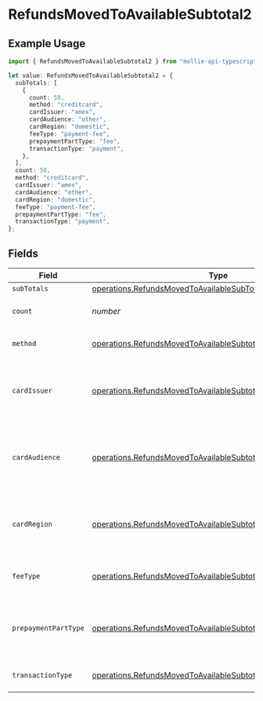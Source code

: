 # RefundsMovedToAvailableSubtotal2

## Example Usage

```typescript
import { RefundsMovedToAvailableSubtotal2 } from "mollie-api-typescript/models/operations";

let value: RefundsMovedToAvailableSubtotal2 = {
  subTotals: [
    {
      count: 50,
      method: "creditcard",
      cardIssuer: "amex",
      cardAudience: "other",
      cardRegion: "domestic",
      feeType: "payment-fee",
      prepaymentPartType: "fee",
      transactionType: "payment",
    },
  ],
  count: 50,
  method: "creditcard",
  cardIssuer: "amex",
  cardAudience: "other",
  cardRegion: "domestic",
  feeType: "payment-fee",
  prepaymentPartType: "fee",
  transactionType: "payment",
};
```

## Fields

| Field                                                                                                                                          | Type                                                                                                                                           | Required                                                                                                                                       | Description                                                                                                                                    | Example                                                                                                                                        |
| ---------------------------------------------------------------------------------------------------------------------------------------------- | ---------------------------------------------------------------------------------------------------------------------------------------------- | ---------------------------------------------------------------------------------------------------------------------------------------------- | ---------------------------------------------------------------------------------------------------------------------------------------------- | ---------------------------------------------------------------------------------------------------------------------------------------------- |
| `subTotals`                                                                                                                                    | [operations.RefundsMovedToAvailableSubTotal1](../../models/operations/refundsmovedtoavailablesubtotal1.md)[]                                   | :heavy_minus_sign:                                                                                                                             | N/A                                                                                                                                            |                                                                                                                                                |
| `count`                                                                                                                                        | *number*                                                                                                                                       | :heavy_minus_sign:                                                                                                                             | Number of transactions of this type                                                                                                            | 50                                                                                                                                             |
| `method`                                                                                                                                       | [operations.RefundsMovedToAvailableSubtotalMethod2](../../models/operations/refundsmovedtoavailablesubtotalmethod2.md)                         | :heavy_minus_sign:                                                                                                                             | Payment type of the transactions                                                                                                               | creditcard                                                                                                                                     |
| `cardIssuer`                                                                                                                                   | [operations.RefundsMovedToAvailableSubtotalCardIssuer2](../../models/operations/refundsmovedtoavailablesubtotalcardissuer2.md)                 | :heavy_minus_sign:                                                                                                                             | In case of payments transactions with card, the card issuer will be available                                                                  | amex                                                                                                                                           |
| `cardAudience`                                                                                                                                 | [operations.RefundsMovedToAvailableSubtotalCardAudience2](../../models/operations/refundsmovedtoavailablesubtotalcardaudience2.md)             | :heavy_minus_sign:                                                                                                                             | In case of payments trnsactions with card, the card audience will be available.                                                                | other                                                                                                                                          |
| `cardRegion`                                                                                                                                   | [operations.RefundsMovedToAvailableSubtotalCardRegion2](../../models/operations/refundsmovedtoavailablesubtotalcardregion2.md)                 | :heavy_minus_sign:                                                                                                                             | In case of payments transactions with card, the card region will be available.                                                                 | domestic                                                                                                                                       |
| `feeType`                                                                                                                                      | [operations.RefundsMovedToAvailableSubtotalFeeType2](../../models/operations/refundsmovedtoavailablesubtotalfeetype2.md)                       | :heavy_minus_sign:                                                                                                                             | Present when the transaction represents a fee.                                                                                                 | payment-fee                                                                                                                                    |
| `prepaymentPartType`                                                                                                                           | [operations.RefundsMovedToAvailableSubtotalPrepaymentPartType2](../../models/operations/refundsmovedtoavailablesubtotalprepaymentparttype2.md) | :heavy_minus_sign:                                                                                                                             | Prepayment part: fee itself, reimbursement, discount, VAT or rounding compensation.                                                            | fee                                                                                                                                            |
| `transactionType`                                                                                                                              | [operations.RefundsMovedToAvailableSubtotalTransactionType2](../../models/operations/refundsmovedtoavailablesubtotaltransactiontype2.md)       | :heavy_minus_sign:                                                                                                                             | Represents the transaction type                                                                                                                | payment                                                                                                                                        |